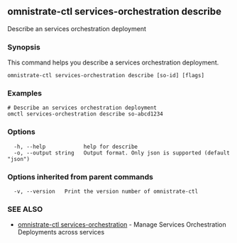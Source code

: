 ## omnistrate-ctl services-orchestration describe

Describe an services orchestration deployment

### Synopsis

This command helps you describe a services orchestration deployment.

```
omnistrate-ctl services-orchestration describe [so-id] [flags]
```

### Examples

```
# Describe an services orchestration deployment
omctl services-orchestration describe so-abcd1234
```

### Options

```
  -h, --help            help for describe
  -o, --output string   Output format. Only json is supported (default "json")
```

### Options inherited from parent commands

```
  -v, --version   Print the version number of omnistrate-ctl
```

### SEE ALSO

* [omnistrate-ctl services-orchestration](omnistrate-ctl_services-orchestration.md)	 - Manage Services Orchestration Deployments across services

